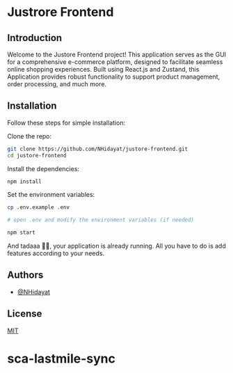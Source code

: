 
# Justrore Frontend

## Introduction

Welcome to the Justore Frontend project! This application serves as the GUI for a comprehensive e-commerce platform, designed to facilitate seamless online shopping experiences. Built using React.js and Zustand, this Application provides robust functionality to support product management, order processing, and much more.

## Installation

Follow these steps for simple installation:

Clone the repo:

```bash
git clone https://github.com/NHidayat/justore-frontend.git
cd justore-frontend
```

Install the dependencies:

```bash
npm install
```

Set the environment variables:

```bash
cp .env.example .env

# open .env and modify the environment variables (if needed)
```

```bash
npm start
```
And tadaaa 👍🏻, your application is already running. All you have to do is add features according to your needs.
## Authors

- [@NHidayat](https://www.github.com/NHidayat)


## License

[MIT](https://choosealicense.com/licenses/mit/)
# sca-lastmile-sync

